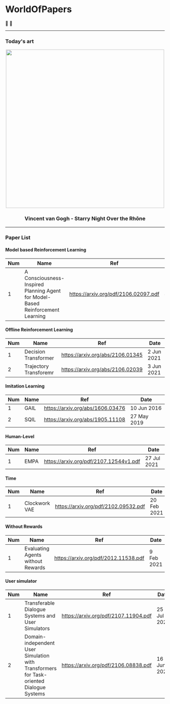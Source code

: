 # WorldOfPapers
:partying_face:	:partying_face:
- - -

### Today's art
<div align="center">
    <img src="https://github.com/LeejwUniverse/WorldOfPapers/blob/main/etc/Starry%20Night%20Over%20the%20Rh%C3%B4ne.png" width="500">
</div>

<h3 align="center"> Vincent van Gogh - Starry Night Over the Rhône </h3>

- - -

### Paper List
#### Model based Reinforcement Learning
|Num|Name|Ref|Date|
|---|---|---|---|
|1|A Consciousness-Inspired Planning Agent for Model-Based Reinforcement Learning |https://arxiv.org/pdf/2106.02097.pdf| 3 Jun 2021 |

#### Offline Reinforcement Learning
|Num|Name|Ref|Date|
|---|---|---|---|
|1|Decision Transformer|https://arxiv.org/abs/2106.01345| 2 Jun 2021 |
|2|Trajectory Transforemr|https://arxiv.org/abs/2106.02039| 3 Jun 2021 |


#### Imitation Learning
|Num|Name|Ref|Date|
|---|---|---|---|
|1|GAIL|https://arxiv.org/abs/1606.03476| 10 Jun 2016 |
|2|SQIL|https://arxiv.org/abs/1905.11108| 27 May 2019 |

#### Human-Level
|Num|Name|Ref|Date|
|---|---|---|---|
|1|EMPA|https://arxiv.org/pdf/2107.12544v1.pdf| 27 Jul 2021 |

#### Time
|Num|Name|Ref|Date|
|---|---|---|---|
|1|Clockwork VAE|https://arxiv.org/pdf/2102.09532.pdf| 20 Feb 2021 |

#### Without Rewards
|Num|Name|Ref|Date|
|---|---|---|---|
|1|Evaluating Agents without Rewards|https://arxiv.org/pdf/2012.11538.pdf| 9 Feb 2021 |

#### User simulator
|Num|Name|Ref|Date|
|---|---|---|---|
|1|Transferable Dialogue Systems and User Simulators|https://arxiv.org/pdf/2107.11904.pdf| 25 Jul 2021 |
|2|Domain-independent User Simulation with Transformers for Task-oriented Dialogue Systems|https://arxiv.org/pdf/2106.08838.pdf| 16 Jun 2021 |
